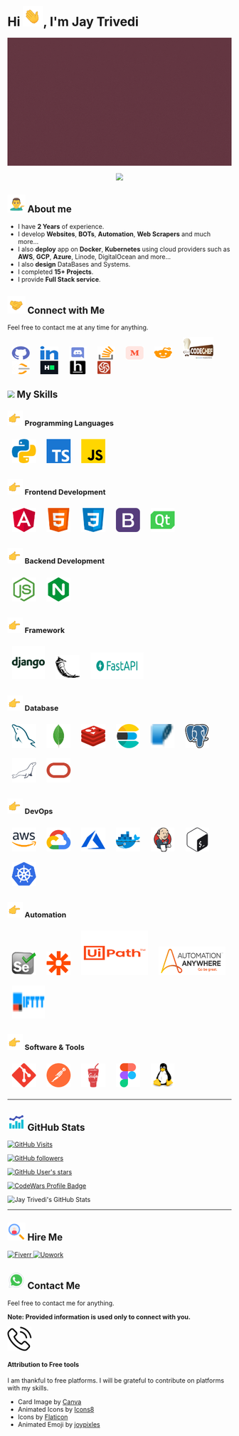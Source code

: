 # Hi <img src="emojis/waving_hand.gif" width="45" height="45" style="padding: 0; margin: 0;"/>, I'm Jay Trivedi


<p align="center">
    <a href="https://github.com/JAY-TRIVEDI-007" target="_blank">
        <img src="images/JT_Card.gif" alt="JAY-TRIVEDI-007"/>
    </a>
</p>

<p align="center">
    <a href="https://github.com/JAY-TRIVEDI-007" target="_blank">
        <img src="https://readme-typing-svg.herokuapp.com?size=28&duration=6000&color=6100FF&width=500&lines=Full+Stack+Python+Developer;Automation+Engineer;Angular+Developer;DevOps+Associate+Engineer;Database+Associate+Developer"/>
    </a>
</p>


## <img src="emojis/man_tipping_hand.gif" width="40" height="40" /> About me

- I have **2 Years** of experience.
- I develop **Websites**, **BOTs**, **Automation**, **Web Scrapers** and much more...
- I also **deploy** app on **Docker**, **Kubernetes** using cloud providers such as **AWS**, **GCP**, **Azure**, Linode, DigitalOcean and more...
- I also **design** DataBases and Systems.
- I completed **15+ Projects**.
- I provide **Full Stack service**.


## <img src="emojis/handshake.gif" width="40" height="40"/> Connect with Me

Feel free to contact me at any time for anything.

<p>
    <a style="cursor: pointer; padding: 10px" title="GitHub" target="_blank" href="https://github.com/JAY-TRIVEDI-007"><img src="icons/github.svg" alt="GitHub" height="30" width="40"/></a>
    <a style="cursor: pointer; padding: 10px" title="LinkedIn" target="_blank" href="https://www.linkedin.com/in/jay-trivedi-09aa791a4/"><img src="icons/linked-in-alt.svg" alt="LinkedIn" height="30" width="40"/></a>
    <a style="cursor: pointer; padding: 10px" title="Discord" target="_blank" href="https://discordapp.com/users/906490433994104852"><img src="icons/discord.svg" alt="Discord" height="30" width="40"/></a>
    <a style="cursor: pointer; padding: 10px" title="StackOverflow" target="_blank" href="https://stackoverflow.com/users/edit/15519493"><img src="icons/stack-overflow.svg" alt="Stack Overflow" height="30" width="40"/></a>
    <a style="cursor: pointer; padding: 10px" title="Medium" target="_blank" href="https://medium.com/@jaytrivedi007jb"><img src="icons/medium.svg" alt="Medium" height="30" width="40"/></a>
    <a style="cursor: pointer; padding: 10px" title="Reddit" target="_blank" href="https://www.reddit.com/user/JayTrivedi8923/"><img src="icons/reddit.svg" alt="Reddit" height="30" width="40"/></a>
    <a style="cursor: pointer; padding: 10px" title="CodeChef" target="_blank" href="https://www.codechef.com/users/jt_007"><img src="icons/codechef-logo.svg" alt="Codechef" height="50" width="70"/></a>
    <a style="cursor: pointer; padding: 10px" title="LeetCode" target="_blank" href="https://leetcode.com/jaytrivedi007jb/"><img src="icons/leet-code.svg" alt="Leet Code" height="30" width="40"/></a>
    <a style="cursor: pointer; padding: 10px" title="HackerRank" target="_blank" href="https://www.hackerrank.com/jaytrivedi007jb"><img src="icons/hackerrank.svg" alt="HackerRank" height="30" width="40"/></a>
    <a style="cursor: pointer; padding: 10px" title="HackEarth" target="_blank" href="https://www.hackerearth.com/@jaytrivedi007jb"><img src="icons/hackerearth.svg" alt="HackerEarth" height="30" width="40"/></a>
    <a style="cursor: pointer; padding: 10px" title="CodeWars" target="_blank" href="https://www.codewars.com/users/JAY-TRIVEDI-007"><img src="icons/CodeWars.svg" alt="CodeWars" height="30" width="30"/></a>
</p>


## <img src = "https://media2.giphy.com/media/QssGEmpkyEOhBCb7e1/giphy.gif?cid=ecf05e47a0n3gi1bfqntqmob8g9aid1oyj2wr3ds3mg700bl&rid=giphy.gif" width = 32px> My Skills

### <img src="emojis/backhand_index_pointing_right.gif" width="35" height="35"/> Programming Languages

<p>
    <img style="padding: 10px;" src="images/ProgrammingLanguages/python.svg" alt="Python" title="Python" width="54" height="54"/>
    <img style="padding: 10px;" src="images/ProgrammingLanguages/typescript.svg" alt="TypeScript" title="TypeScript" width="54" height="54"/>
    <img style="padding: 10px;" src="images/ProgrammingLanguages/javascript.svg" alt="JavaScript" title="JavaScript" width="54" height="54"/>
</p>

### <img src="emojis/backhand_index_pointing_right.gif" width="35" height="35"/> Frontend Development

<p>
    <img style="padding: 10px;" src="images/FrontendDevelopment/angularjs.svg" alt="Angular" title="Angular" width="54" height="54"/>
    <img style="padding: 10px;" src="images/FrontendDevelopment/html.svg" alt="HTML" title="HTML" width="54" height="54"/>
    <img style="padding: 10px;" src="images/FrontendDevelopment/css.svg" alt="CSS" title="CSS" width="54" height="54"/>
    <img style="padding: 10px;" src="images/FrontendDevelopment/bootstrap.svg" alt="BootStrap" title="BootStrap" width="54" height="54"/>
    <img style="padding: 10px;" src="images/FrontendDevelopment/qt.svg" alt="Qt" title="Qt" width="54" height="54"/>
</p>


### <img src="emojis/backhand_index_pointing_right.gif" width="35" height="35"/> Backend Development

<p>
    <img style="padding: 10px;" src="images/BackendDevelopment/nodejs.svg" alt="Nodejs" title="Nodejs" width="54" height="54"/>
    <img style="padding: 10px;" src="images/BackendDevelopment/nginx.svg" alt="Nginx" title="Nginx" width="54" height="54"/>
</p>


### <img src="emojis/backhand_index_pointing_right.gif" width="35" height="35"/> Framework

<p>
    <img style="padding: 10px;" src="images/Framework/django.svg" alt="Django" title="Django" width="74" height="74"/>
    <img style="padding: 10px;" src="images/Framework/flask.svg" alt="Flask" title="Flask" width="54" height="54"/>
    <img style="padding: 10px;" src="images/Framework/fastapi.png" alt="FastAPI" title="FastAPI" width="120" height="60"/>
</p>


### <img src="emojis/backhand_index_pointing_right.gif" width="35" height="35"/> Database

<p>
    <img style="padding: 10px;" src="images/Database/mysql.svg" alt="MySQL" title="MySQL" width="54" height="54"/>
    <img style="padding: 10px;" src="images/Database/mongodb.svg" alt="MongoDB" title="MongoDB" width="54" height="54"/>
    <img style="padding: 10px;" src="images/Database/redis.svg" alt="Redis" title="Redis" width="54" height="54"/>
    <img style="padding: 10px;" src="images/Database/elasticsearch.svg" alt="Elastic Search" title="Elastic Search" width="54" height="54"/>
    <img style="padding: 10px;" src="images/Database/sqlite.svg" alt="SQLite" title="SQLite" width="54" height="54"/>
    <img style="padding: 10px;" src="images/Database/postgresql.svg" alt="Postgresql" title="Postgresql" width="54" height="54"/>
    <img style="padding: 10px;" src="images/Database/mariadb.svg" alt="MariaDB" title="MariaDB" width="54" height="54"/>
    <img style="padding: 10px;" src="images/Database/oracle.svg" alt="Oracle" title="Oracle" width="54" height="54"/>
</p>


### <img src="emojis/backhand_index_pointing_right.gif" width="35" height="35"/> DevOps

<p>
    <img style="padding: 10px;" src="images/Devops/aws.svg" alt="AWS" title="AWS" width="54" height="54"/>
    <img style="padding: 10px;" src="images/Devops/gcp.svg" alt="GCP" title="GCP" width="54" height="54"/>
    <img style="padding: 10px;" src="images/Devops/azure.svg" alt="Azure" title="Azure" width="54" height="54"/>
    <img style="padding: 10px;" src="images/Devops/docker.svg" alt="Docker" title="Docker" width="54" height="54"/>
    <img style="padding: 10px;" src="images/Devops/jenkins.svg" alt="Jenkins" title="Jenkins" width="54" height="54"/>
    <img style="padding: 10px;" src="images/Devops/bash.svg" alt="Bash" title="Bash" width="54" height="54"/>
    <img style="padding: 10px;" src="images/Devops/kubernetes.svg" alt="Kubernetes" title="Kubernetes" width="54" height="54"/>
</p>


### <img src="emojis/backhand_index_pointing_right.gif" width="35" height="35"/> Automation

<p>
    <img style="padding: 10px;" src="images/Automation/selenium.svg" alt="Selenium" title="Selenium" width="54" height="54"/>
    <img style="padding: 10px;" src="images/Automation/zapier.svg" alt="Zapier" title="Zapier" width="54" height="54"/>
    <img style="padding: 10px;" src="images/Automation/UiPath_Logo.svg" alt="UiPath" title="UiPath" width="150" height="100"/>
    <img style="padding: 10px;" src="images/Automation/automation_anywhere.svg" alt="Automation Anywhere" title="Automation Anywhere" width="150" height="64"/>
    <img style="padding: 10px;" src="images/Automation/ifttt.svg" alt="IFTTT" title="IFTTT" width="74" height="74"/>
</p>


### <img src="emojis/backhand_index_pointing_right.gif" width="35" height="35"/> Software & Tools

<p>
    <img style="padding: 10px;" src="images/Tools/git.svg" alt="Git" title="Git" width="54" height="54"/>
    <img style="padding: 10px;" src="images/Tools/postman.svg" alt="Postman" title="Postman" width="54" height="54"/>
    <img style="padding: 10px;" src="images/Tools/gulp.svg" alt="Gulp" title="Gulp" width="54" height="54"/>
    <img style="padding: 10px;" src="images/Tools/figma.svg" alt="Figma" title="Figma" width="54" height="54"/>
    <img style="padding: 10px;" src="images/Tools/linux.svg" alt="Linux" title="Linux" width="54" height="54"/>
</p>


---

## <img src="icons/stats.gif" width="40" height="40"/> GitHub Stats

[![GitHub Visits](https://komarev.com/ghpvc/?username=JAY-TRIVEDI-007)](https://github.com/JAY-TRIVEDI-007)

[![GitHub followers](https://img.shields.io/github/followers/JAY-TRIVEDI-007?style=social)](https://github.com/JAY-TRIVEDI-007)

[![GitHub User's stars](https://img.shields.io/github/stars/JAY-TRIVEDI-007?style=social)](https://github.com/JAY-TRIVEDI-007)

[![CodeWars Profile Badge](https://www.codewars.com/users/JAY-TRIVEDI-007/badges/large)](https://www.codewars.com/users/JAY-TRIVEDI-007)

![Jay Trivedi's GitHub Stats](https://github-readme-stats.vercel.app/api?username=JAY-TRIVEDI-007&show_icons=true&theme=radical&count_private=true)

---

## <img src="icons/hire_me.png" width="40" height="40"> Hire Me

<p>
    <a target="_blank" href="https://www.fiverr.com/jaytrivedi531">
        <img src="icons/fiverr_favicon.ico" title="Fiverr"/>
    </a>
    <a target="_blank" href="https://www.upwork.com/freelancers/~0113a0076e71b2a1df">
        <img src="icons/upwork_favicon.ico" title="Upwork"/>
    </a>
</p>

## <img src="icons/whatsapp_calling.gif" width="40" height="40" /> Contact Me

Feel free to contact me for anything.

**Note: Provided information is used only to connect with you.**

<a target="_blank" href="https://forms.gle/LJKV2XKpHHVKtZvKA">
    <img src="icons/phone-call.png" width="54" height="54" title="Contact Me"/>
</a>


#### Attribution to Free tools
I am thankful to free platforms. I will be grateful to contribute on platforms with my skills.

- Card Image by <a href="https://www.canva.com/" target="_blank">Canva</a>
- Animated Icons by <a target="_blank" href="https://icons8.com">Icons8</a>
- Icons by <a href="https://www.flaticon.com" target="_blank">Flaticon</a>
- Animated Emoji by <a target="_blank" href="https://joypixels.com/">joypixles</a>
